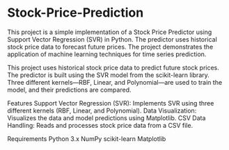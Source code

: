 # Stock-Price-Prediction

This project is a simple implementation of a Stock Price Predictor using Support Vector Regression (SVR) in Python. The predictor uses historical stock price data to forecast future prices. The project demonstrates the application of machine learning techniques for time series prediction.

This project uses historical stock price data to predict future stock prices. The predictor is built using the SVR model from the scikit-learn library. Three different kernels—RBF, Linear, and Polynomial—are used to train the model, and their predictions are compared.

Features
Support Vector Regression (SVR): Implements SVR using three different kernels (RBF, Linear, and Polynomial).
Data Visualization: Visualizes the data and model predictions using Matplotlib.
CSV Data Handling: Reads and processes stock price data from a CSV file.

Requirements
Python 3.x
NumPy
scikit-learn
Matplotlib

